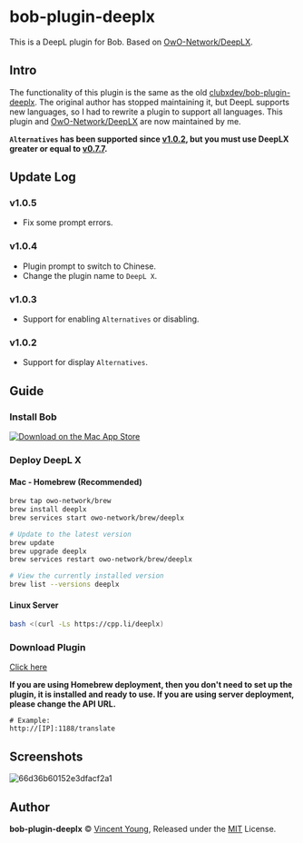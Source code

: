 # bob-plugin-deeplx
This is a DeepL plugin for Bob. Based on [OwO-Network/DeepLX](https://github.com/OwO-Network/DeepLX).

## Intro
The functionality of this plugin is the same as the old [clubxdev/bob-plugin-deeplx](https://github.com/clubxdev/bob-plugin-deeplx).
The original author has stopped maintaining it, but DeepL supports new languages, so I had to rewrite a plugin to support all languages. This plugin and [OwO-Network/DeepLX](https://github.com/OwO-Network/DeepLX) are now maintained by me.

**`Alternatives` has been supported since [v1.0.2](https://github.com/char8x/bob-plugin-deeplx#v102), but you must use DeepLX greater or equal to [v0.7.7](https://github.com/OwO-Network/DeepLX).**

## Update Log
### v1.0.5
- Fix some prompt errors.

### v1.0.4
- Plugin prompt to switch to Chinese.
- Change the plugin name to `DeepL X`.

### v1.0.3
- Support for enabling `Alternatives` or disabling.

### v1.0.2
- Support for display `Alternatives`.

## Guide
### Install Bob
[![Download on the Mac App Store](https://cdn.ripperhe.com/oss/master/2022/0626/Download_on_the_Mac_App_Store_Badge_US-UK_RGB_blk_092917.svg)](https://apps.apple.com/cn/app/id1630034110#?platform=mac)

### Deploy DeepL X
#### Mac - Homebrew (Recommended)
```bash
brew tap owo-network/brew
brew install deeplx
brew services start owo-network/brew/deeplx

# Update to the latest version
brew update
brew upgrade deeplx
brew services restart owo-network/brew/deeplx

# View the currently installed version
brew list --versions deeplx
```
#### Linux Server
```bash
bash <(curl -Ls https://cpp.li/deeplx)
```

### Download Plugin
[Click here](https://github.com/char8x/bob-plugin-deeplx/releases)

**If you are using Homebrew deployment, then you don't need to set up the plugin, it is installed and ready to use. If you are using server deployment, please change the API URL.**
 ```
 # Example:
 http://[IP]:1188/translate
 ```

## Screenshots
![66d36b60152e3dfacf2a1](https://char8x.ru/file/66d36b60152e3dfacf2a1.png)

## Author
**bob-plugin-deeplx** © [Vincent Young](https://github.com/char8x), Released under the [MIT](./LICENSE) License.<br>
